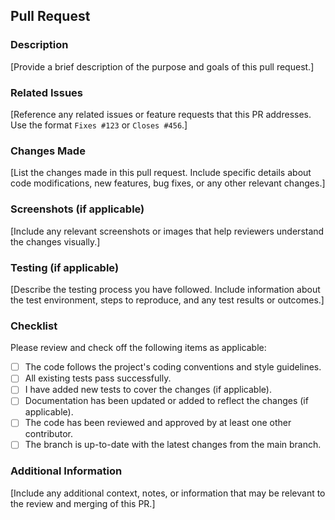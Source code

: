 ## Pull Request

### Description

[Provide a brief description of the purpose and goals of this pull request.]

### Related Issues

[Reference any related issues or feature requests that this PR addresses. Use the format `Fixes #123` or `Closes #456`.]

### Changes Made

[List the changes made in this pull request. Include specific details about code modifications, new features, bug fixes, or any other relevant changes.]

### Screenshots (if applicable)

[Include any relevant screenshots or images that help reviewers understand the changes visually.]

### Testing (if applicable)

[Describe the testing process you have followed. Include information about the test environment, steps to reproduce, and any test results or outcomes.]

### Checklist

Please review and check off the following items as applicable:

- [ ] The code follows the project's coding conventions and style guidelines.
- [ ] All existing tests pass successfully.
- [ ] I have added new tests to cover the changes (if applicable).
- [ ] Documentation has been updated or added to reflect the changes (if applicable).
- [ ] The code has been reviewed and approved by at least one other contributor.
- [ ] The branch is up-to-date with the latest changes from the main branch.

### Additional Information

[Include any additional context, notes, or information that may be relevant to the review and merging of this PR.]
